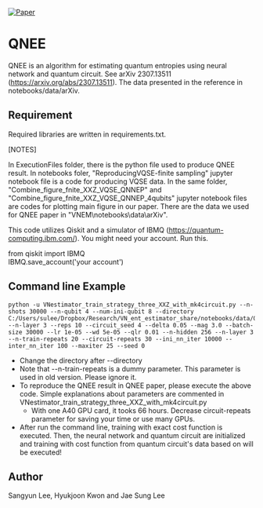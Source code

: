 [![Paper](http://img.shields.io/badge/paper-arxiv.2307.13511-B31B1B.svg)](https://arxiv.org/abs/2307.13511)


# QNEE
QNEE is an algorithm for estimating quantum entropies using neural network and quantum circuit. See arXiv 2307.13511 (https://arxiv.org/abs/2307.13511). The data presented in the reference in notebooks/data/arXiv.

## Requirement 

Required libraries are written in requirements.txt.

[NOTES]

In ExecutionFiles folder, there is the python file used to produce QNEE result. 
In notebooks foler, "ReproducingVQSE-finite sampling" jupyter notebook file is a code for producing VQSE data. In the same folder, "Combine_figure_fnite_XXZ_VQSE_QNNEP" and "Combine_figure_fnite_XXZ_VQSE_QNNEP_4qubits" jupyter notebook files are codes for plotting main figure in our paper.
There are the data we used for QNEE paper in "VNEM\notebooks\data\arXiv".


This code utilizes Qiskit and a simulator of IBMQ (https://quantum-computing.ibm.com/). You might need your account. Run this. 

from qiskit import IBMQ               
IBMQ.save_account('your account')     


## Command line Example 
```
python -u VNestimator_train_strategy_three_XXZ_with_mk4circuit.py --n-shots 30000 --n-qubit 4 --num-ini-qubit 8 --directory C:/Users/sulee/Dropbox/Research/VN_ent_estimator_share/notebooks/data/QNEE/ --n-layer 3 --reps 10 --circuit_seed 4 --delta 0.05 --mag 3.0 --batch-size 30000 --lr 1e-05 --wd 5e-05 --qlr 0.01 --n-hidden 256 --n-layer 3 --n-train-repeats 20 --circuit-repeats 30 --ini_nn_iter 10000 --inter_nn_iter 100 --maxiter 25 --seed 0 
```
- Change the directory after --directory   
- Note that --n-train-repeats is a dummy parameter. This parameter is used in old version. Please ignore it. 
- To reproduce the QNEE result in QNEE paper, please execute the above code. Simple explanations about parameters are commented in VNestimator_train_strategy_three_XXZ_with_mk4circuit.py
  - With one A40 GPU card, it tooks 66 hours. Decrease circuit-repeats parameter for saving your time or use many GPUs.
- After run the command line, training with exact cost function is executed. Then, the neural network and quantum circuit are initialized and training with cost function from quantum circuit's data based on will be executed!

## Author

Sangyun Lee, Hyukjoon Kwon and Jae Sung Lee

